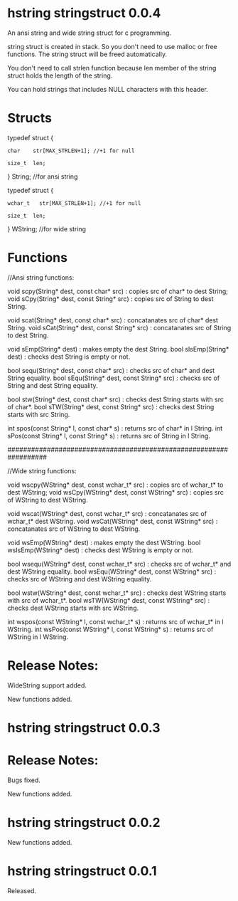 # hstring stringstruct 0.0.4

An ansi string and wide string struct for c programming.

string struct is created in stack. So you don't need to use malloc or free functions. The string struct will be freed automatically.

You don't need to call strlen function because len member of the string struct holds the length of the string.

You can hold strings that includes NULL characters with this header.

# Structs

typedef struct {

    char    str[MAX_STRLEN+1]; //+1 for null
	
    size_t  len;
	
} String; //for ansi string

typedef struct {

    wchar_t   str[MAX_STRLEN+1]; //+1 for null
	
    size_t  len;
	
} WString; //for wide string

# Functions

//Ansi string functions:

void scpy(String* dest, const char* src) : copies src of char* to dest String;
void sCpy(String* dest, const String* src) : copies src of String to dest String.

void scat(String* dest, const char* src) : concatanates src of char* dest String.
void sCat(String* dest, const String* src) : concatanates src of String to dest String.

void sEmp(String* dest) : makes empty the dest String.
bool sIsEmp(String* dest) : checks dest String is empty or not.

bool sequ(String* dest, const char* src) : checks src of char* and dest String equality.
bool sEqu(String* dest, const String* src) : checks src of String and dest String equality.

bool stw(String* dest, const char* src) : checks dest String starts with src of char*.
bool sTW(String* dest, const String* src) : checks dest String starts with src String.

int spos(const String* l, const char* s) : returns src of char* in l String.
int sPos(const String* l, const String* s) : returns src of String in l String.

##################################################################

//Wide string functions:

void wscpy(WString* dest, const wchar_t* src) : copies src of wchar_t* to dest WString;
void wsCpy(WString* dest, const WString* src) : copies src of WString to dest WString.

void wscat(WString* dest, const wchar_t* src) : concatanates src of wchar_t* dest WString.
void wsCat(WString* dest, const WString* src) : concatanates src of WString to dest WString.

void wsEmp(WString* dest) : makes empty the dest WString.
bool wsIsEmp(WString* dest) : checks dest WString is empty or not.

bool wsequ(WString* dest, const wchar_t* src) : checks src of wchar_t* and dest WString equality.
bool wsEqu(WString* dest, const WString* src) : checks src of WString and dest WString equality.

bool wstw(WString* dest, const wchar_t* src) : checks dest WString starts with src of wchar_t*.
bool wsTW(WString* dest, const WString* src) : checks dest WString starts with src WString.

int wspos(const WString* l, const wchar_t* s) : returns src of wchar_t* in l WString.
int wsPos(const WString* l, const WString* s) : returns src of WString in l WString.

# Release Notes:

WideString support added.

New functions added.

# hstring stringstruct 0.0.3

# Release Notes:

Bugs fixed.

New functions added.

# hstring stringstruct 0.0.2

New functions added.

# hstring stringstruct 0.0.1

Released.





